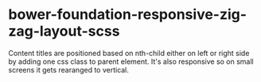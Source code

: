 bower-foundation-responsive-zig-zag-layout-scss
===============================================

Content titles are positioned based on nth-child either on left or right side by adding one css class to parent element. It's also responsive so on small screens it gets rearanged to vertical.
